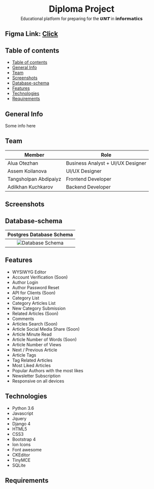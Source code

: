 
<h1 align="center">Diploma Project</h1>
<p align="center" style='margin-top: -12px; font-family: "Roboto", "Lucida Grande", "DejaVu Sans", "Bitstream Vera Sans", Verdana, Arial, sans-serif'>Educational platform for preparing for the 𝙐𝙉𝙏 in 𝗶𝗻𝗳𝗼𝗿𝗺𝗮𝘁𝗶𝗰𝘀</p>

## Figma Link: [Click](https://www.figma.com/file/JXVNQgH82SgZvHIxjydD7g/informatics-team-library?t=PzxlmLzcFH0nkkcx-0)

## Table of contents
- [Table of contents](#table-of-contents)
- [General Info](#general-info)
- [Team](#team)
- [Screenshots](#screenshots)
- [Database-schema](#database-schema)
- [Features](#features)
- [Technologies](#technologies)
- [Requirements](#requirements)

## General Info
Some info here

## Team
| Member      | Role                             |
| ----------- | ---------------------------------|
| Alua Otezhan        | Business Analyst + UI/UX Designer |
| Assem Koilanova       | UI/UX Designer                   |
| Tangsholpan Abdipaiyz | Frontend Developer               |
| Adilkhan Kuchkarov    | Backend Developer                |

## Screenshots

## Database-schema

|                               Postgres Database Schema                                |
| :-----------------------------------------------------------------------------------: |
| ![Database Schema](https://via.placeholder.com/728x560.png?text=Database+Schema+here) |
## Features

* WYSIWYG Editor
* Account Verification (Soon)
* Author Login
* Author Password Reset
* API for Clients (Soon)
* Category List
* Category Articles List
* New Category Submission
* Related Articles (Soon)
* Comments
* Articles Search (Soon)
* Article Social Media Share (Soon)
* Article Minute Read
* Article Number of Words (Soon)
* Article Number of Views
* Next / Previous Article
* Article Tags
* Tag Related Articles
* Most Liked Articles
* Popular Authors with the most likes
* Newsletter Subscription
* Responsive on all devices

## Technologies

* Python 3.6
* Javascript
* Jquery
* Django 4
* HTML5
* CSS3
* Bootstrap 4
* Ion Icons
* Font awesome
* CKEditor
* TinyMCE
* SQLite

## Requirements
